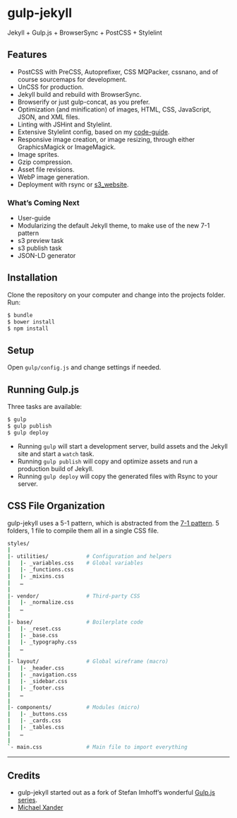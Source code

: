 # gulp-jekyll

Jekyll + Gulp.js + BrowserSync + PostCSS + Stylelint

## Features

- PostCSS with PreCSS, Autoprefixer, CSS MQPacker, cssnano, and of course sourcemaps for development.
- UnCSS for production.
- Jekyll build and rebuild with BrowserSync.
- Browserify or just gulp-concat, as you prefer.
- Optimization (and minification) of images, HTML, CSS, JavaScript, JSON, and XML files.
- Linting with JSHint and Stylelint.
- Extensive Stylelint config, based on my [code-guide](https://github.com/michaelx/code-guide).
- Responsive image creation, or image resizing, through either GraphicsMagick or ImageMagick.
- Image sprites.
- Gzip compression.
- Asset file revisions.
- WebP image generation.
- Deployment with rsync or [s3_website](https://github.com/laurilehmijoki/s3_website).

### What’s Coming Next

- User-guide
- Modularizing the default Jekyll theme, to make use of the new 7-1 pattern
- s3 preview task
- s3 publish task
- JSON-LD generator

## Installation

Clone the repository on your computer and change into the projects folder. Run:

```sh
$ bundle
$ bower install
$ npm install
```

## Setup

Open `gulp/config.js` and change settings if needed.

## Running Gulp.js

Three tasks are available:

```sh
$ gulp
$ gulp publish
$ gulp deploy
```

- Running `gulp` will start a development server, build assets and the Jekyll site and start a `watch` task.
- Running `gulp publish` will copy and optimize assets and run a production build of Jekyll.
- Running `gulp deploy` will copy the generated files with Rsync to your server.

## CSS File Organization

gulp-jekyll uses a 5-1 pattern, which is abstracted from the [7-1 pattern](https://sass-guidelin.es/#architecture). 5 folders, 1 file to compile them all in a single CSS file.

```bash
styles/
|
|- utilities/            # Configuration and helpers
|   |- _variables.css    # Global variables
|   |- _functions.css
|   |- _mixins.css
|   …
|
|- vendor/               # Third-party CSS
|   |- _normalize.css
|   …
|
|- base/                 # Boilerplate code
|   |- _reset.css
|   |- _base.css
|   |- _typography.css
|   …
|
|- layout/               # Global wireframe (macro)
|   |- _header.css
|   |- _navigation.css
|   |- _sidebar.css
|   |- _footer.css
|   …
|
|- components/           # Modules (micro)
|   |- _buttons.css
|   |- _cards.css
|   |- _tables.css
|   …
|
`- main.css              # Main file to import everything
```

---

## Credits

- gulp-jekyll started out as a fork of Stefan Imhoff’s wonderful [Gulp.js series](https://github.com/kogakure/gulp-tutorial).
- [Michael Xander](http://michaelxander.com)